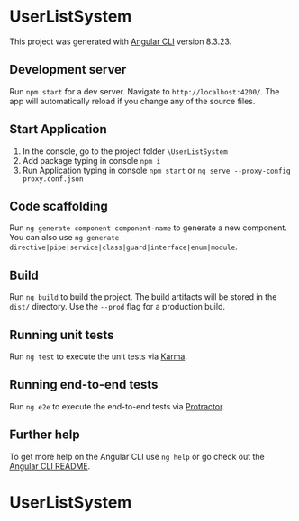 # UserListSystem

This project was generated with [Angular CLI](https://github.com/angular/angular-cli) version 8.3.23.

## Development server

Run `npm start` for a dev server. Navigate to `http://localhost:4200/`. The app will automatically reload if you change any of the source files.

## Start Application

1. In the console, go to the project folder `\UserListSystem`
2. Add package typing in console `npm i`
3. Run Application typing in console `npm start` or `ng serve --proxy-config proxy.conf.json`

## Code scaffolding

Run `ng generate component component-name` to generate a new component. You can also use `ng generate directive|pipe|service|class|guard|interface|enum|module`.

## Build

Run `ng build` to build the project. The build artifacts will be stored in the `dist/` directory. Use the `--prod` flag for a production build.

## Running unit tests

Run `ng test` to execute the unit tests via [Karma](https://karma-runner.github.io).

## Running end-to-end tests

Run `ng e2e` to execute the end-to-end tests via [Protractor](http://www.protractortest.org/).

## Further help

To get more help on the Angular CLI use `ng help` or go check out the [Angular CLI README](https://github.com/angular/angular-cli/blob/master/README.md).
# UserListSystem

